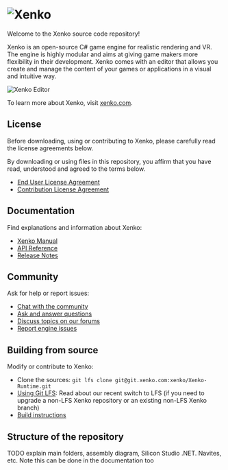 ![Xenko](https://xenko.com/images/external/xenko-logo-side.png)
=======

Welcome to the Xenko source code repository!

Xenko is an open-source C# game engine for realistic rendering and VR. 
The engine is highly modular and aims at giving game makers more flexibility in their development.
Xenko comes with an editor that allows you create and manage the content of your games or applications in a visual and intuitive way.

![Xenko Editor](https://xenko.com/images/external/script-editor.png)

To learn more about Xenko, visit [xenko.com](https://xenko.com/).

## License

Before downloading, using or contributing to Xenko, please carefully read the license agreements below. 

By downloading or using files in this repository, you affirm that you have read, understood and agreed to the terms below.
* [End User License Agreement](LICENSE.md)
* [Contribution License Agreement](doc/ContributorLicenseAgreement.md)

## Documentation

Find explanations and information about Xenko:
* [Xenko Manual](http://doc.xenko.com/latest/manual)
* [API Reference](http://doc.xenko.com/latest/api/SiliconStudio.Assets.html)
* [Release Notes](http://doc.xenko.com/latest/manual)

## Community

Ask for help or report issues:
* [Chat with the community](https://gitter.im/SiliconStudio/xenko?utm_source=badge&utm_medium=badge&utm_campaign=pr-badge&utm_content=badge)
* [Ask and answer questions](http://answers.xenko.com/)
* [Discuss topics on our forums](http://forums.xenko.com/)
* [Report engine issues](https://github.com/SiliconStudio/xenko/issues)

## Building from source

Modify or contribute to Xenko:
* Clone the sources: `git lfs clone git@git.xenko.com:xenko/Xenko-Runtime.git`
* [Using Git LFS](doc/GitLFS.md): Read about our recent switch to LFS (if you need to upgrade a non-LFS Xenko repository or an existing non-LFS Xenko branch)
* [Build instructions](doc/GettingStarted.md)

## Structure of the repository

TODO explain main folders, assembly diagram, Silicon Studio .NET. Navites, etc. 
Note this can be done in the documentation too